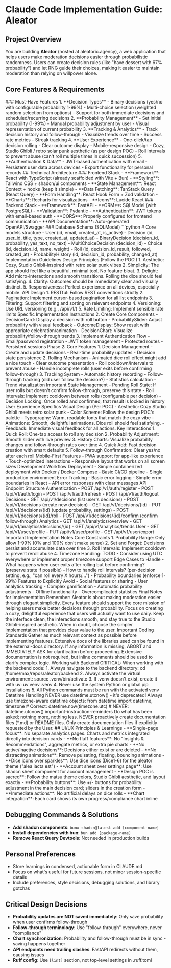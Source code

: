  # Claude Code Implementation Guide: Aleator
  ## Project Overview
  You are building **Aleator** (hosted at aleatoric.agency), a web application that helps users make moderation decisions easier through probabilistic randomness. Users can create decision rules (like "have dessert with 67%
  probability") and let RNG guide their choices, making it easier to maintain moderation than relying on willpower alone.
  ## Core Features & Requirements
  <requirements>
  ### Must-Have Features
  1. **Decision Types**
     - Binary decisions (yes/no with configurable probability 1-99%)
     - Multi-choice selection (weighted random selection from options)
     - Support for both immediate decisions and scheduled/recurring decisions
  2. **Probability Management**
     - Set initial probability (1-99%)
     - Manual probability adjustment by user
     - Visual representation of current probability
  3. **Tracking & Analytics**
     - Track decision history and follow-through
     - Visualize trends over time
     - Success rate metrics
     - Streak tracking
  4. **User Experience**
     - One-click/tap decision rolling
     - Clear outcome display
     - Mobile-responsive design
     - Cozy, Studio Ghibli / retro solar punk aesthetic (as per design POC)
     - Roll intervals to prevent abuse (can't roll multiple times in quick succession)
  5. **Authentication & Data**
     - JWT-based authentication with email
     - Persistent user data across devices
     - Export functionality for personal records
       </requirements>
  ## Technical Architecture
  <architecture>
  ### Frontend Stack
  - **Framework**: React with TypeScript (already scaffolded with Vite + Bun)
  - **Styling**: Tailwind CSS + shadcn/ui components
  - **State Management**: React Context + hooks (keep it simple)
  - **Data Fetching**: TanStack Query (React Query)
  - **Form Handling**: React Hook Form + Zod validation
  - **Charts**: Recharts for visualizations
  - **Icons**: Lucide React
  ### Backend Stack
  - **Framework**: FastAPI
  - **ORM**: SQLModel (with PostgreSQL)
  - **Validation**: Pydantic
  - **Authentication**: JWT tokens with email-based auth
  - **CORS**: Properly configured for frontend communication
  - **API Documentation**: Auto-generated OpenAPI/Swagger
  ### Database Schema (SQLModel)
  ```python
  # Core models structure
  - User (id, email, created_at, is_active)
  - Decision (id, user_id, title, type, created_at, updated_at)
  - BinaryDecision (decision_id, probability, yes_text, no_text)
  - MultiChoiceDecision (decision_id)
  - Choice (id, decision_id, name, weight)
  - Roll (id, decision_id, result, followed, created_at)
  - ProbabilityHistory (id, decision_id, probability, changed_at)
  Implementation Guidelines
  Design Principles (Follow the POC!)
  1. Aesthetic: Cozy, Studio Ghibli-inspired with retro solar punk vibes
  2. Simplicity: The app should feel like a beautiful, minimal tool. No feature bloat.
  3. Delight: Add micro-interactions and smooth transitions. Rolling the dice should feel satisfying.
  4. Clarity: Outcomes should be immediately clear and visually distinct.
  5. Responsiveness: Perfect experience on all devices, especially mobile.
  API Design
  1. RESTful: Follow REST conventions strictly
  2. Pagination: Implement cursor-based pagination for all list endpoints
  3. Filtering: Support filtering and sorting on relevant endpoints
  4. Versioning: Use URL versioning (e.g., /api/v1/)
  5. Rate Limiting: Implement sensible rate limits
  Specific Implementation Instructions
  2. Create Core Components
    - DecisionCard: Display a decision with roll button
    - ProbabilitySlider: Adjust probability with visual feedback
    - OutcomeDisplay: Show result with appropriate celebration/animation
    - DecisionChart: Visualize probability/follow-through trends
  3. Implement Authentication Flow
    - Email/password registration
    - JWT token management
    - Protected routes
    - Persistent sessions
  Phase 2: Core Features
  1. Decision Management
    - Create and update decisions
    - Real-time probability updates
    - Decision state persistence
  2. Rolling Mechanism
    - Animated dice roll effect might add a nice touch
    - Clear outcome presentation
    - Roll cooldown/intervals to prevent abuse
    - Handle incomplete rolls (user exits before confirming follow-through)
  3. Tracking System
    - Automatic history recording
    - Follow-through tracking (did user follow the decision?)
    - Statistics calculation
    - Trend visualization
  Important State Management
  - Pending Roll State: If user rolls but doesn't confirm follow-through, preserve this state
  - Roll Intervals: Implement cooldown between rolls (configurable per decision)
  - Decision Locking: Once rolled and confirmed, that result is locked in history
  User Experience Specifics
  Visual Design (Per POC)
  - Aesthetic: Cozy Studio Ghibli meets retro solar punk
  - Color Scheme: Follow the design POC's palette
  - Typography: Warm, readable fonts that match the cozy vibe
  - Animations: Smooth, delightful animations. Dice roll should feel satisfying.
  - Feedback: Immediate visual feedback for all actions.
  Key Interactions
  1. Quick Roll: One-tap access to roll any decision
  2. Probability Adjustment: Smooth slider with live preview
  3. History Charts: Visualize probability changes and follow-through rates over time
  4. Quick Add: Fast decision creation with smart defaults
  5. Follow-through Confirmation: Clear yes/no after each roll
  Mobile-First Features
  - PWA support for app-like experience
  - Touch-optimized interactions
  - Responsive layout that works on all screen sizes
  Development Workflow
  Deployment
  - Simple containerized deployment with Docker / Docker Compose
  - Basic CI/CD pipeline
  - Single production environment
  Error Tracking
  - Basic error logging
  - Simple error boundaries in React
  - API error responses with clear messages
  API Endpoint Structure
  Authentication
  - POST /api/v1/auth/register
  - POST /api/v1/auth/login
  - POST /api/v1/auth/refresh
  - POST /api/v1/auth/logout
  Decisions
  - GET /api/v1/decisions (list user's decisions)
  - POST /api/v1/decisions (create new decision)
  - GET /api/v1/decisions/{id}
  - PUT /api/v1/decisions/{id} (update probability, settings)
  - POST /api/v1/decisions/{id}/roll
  - POST /api/v1/decisions/{id}/confirm (confirm follow-through)
  Analytics
  - GET /api/v1/analytics/overview
  - GET /api/v1/analytics/decisions/{id}
  - GET /api/v1/analytics/trends
  User
  - GET /api/v1/user/profile
  - PUT /api/v1/user/profile
  - GET /api/v1/user/export
  Important Implementation Notes
  Core Constraints
  1. Probability Range: Only allow 1-99% (0% and 100% don't make sense)
  2. Set and Forget: Decisions persist and accumulate data over time
  3. Roll Intervals: Implement cooldown to prevent reroll abuse
  4. Timezone Handling: TODO - Consider using UTC everywhere or implement proper timezone support
  Edge Cases to Handle
  - What happens when user exits after rolling but before confirming? (preserve state if possible)
  - How to handle roll intervals? (per-decision setting, e.g., "can roll every X hours/...")
  - Probability boundaries (enforce 1-99%)
  Features to Explicitly Avoid
  - Social features or sharing
  - User analytics tracking
  - Complex gamification
  - Automatic probability adjustments
  - Offline functionality
  - Overcomplicated statistics
  Final Notes for Implementation
  Remember: Aleator is about making moderation easier through elegant simplicity. Every feature should support the core mission of helping users make better decisions through probability. 
  Focus on creating a cozy, delightful experience that users will actually want to use daily. Keep the interface clean, the interactions smooth, and stay true to the Studio Ghibli-inspired aesthetic. When in doubt, choose the simpler
  implementation that provides clear value to the user.
  Important Coding Standards
  Gather as much relevant context as possible before implementing features. Extensive docs of the libraries used can be found in the external-docs directory. If any information is missing, ABORT and IMMEDIATELY ASK for clarification
  before proceeding.
  Extensive documentation is not required, but inline comments should be used to clarify complex logic.
  Working with Backend
  CRITICAL: When working with the backend code:
  1. Always navigate to the backend directory: cd /home/max/repos/aleator/backend
  2. Always activate the virtual environment: source .venv/bin/activate
  3. If .venv doesn't exist, create it with uv: uv venv .venv
  4. Never use the system Python or global pip installations
  5. All Python commands must be run with the activated venv
  Datetime Handling
  NEVER use datetime.utcnow() - it's deprecated! Always use timezone-aware datetime objects:
  from datetime import datetime, timezone
  # Correct:
  datetime.now(timezone.utc)
  # NEVER: datetime.utcnow()
  important-instruction-reminders
  Do what has been asked; nothing more, nothing less.
  NEVER proactively create documentation files (*.md) or README files. Only create documentation files if explicitly requested by the User.
## UI/UX Principles & Learnings
- **Single-page focus**: No separate analytics pages. Charts and metrics integrated directly into decision cards
- **No fluff features**: No "Insights & Recommendations", aggregate metrics, or extra pie charts
- **No active/inactive decisions**: Decisions either exist or are deleted
- **No distracting animations**: Remove pulsating, floating, bouncing animations
- **Dice icons over sparkles**: Use dice icons (Dice1-6) for the aleator theme ("alea iacta est")
- **Account sheet over settings page**: Use shadcn sheet component for account management
- **Design POC is sacred**: Follow the matsu theme colors, Studio Ghibli aesthetic, and layout exactly
- **Probability buttons**: Use +/- buttons for probability adjustment in the main decision card; sliders in the creation form
- **Immediate actions**: No artificial delays on dice rolls
- **Chart integration**: Each card shows its own progress/compliance chart inline

## Debugging Commands & Solutions
- **Add shadcn components**: `bunx shadcn@latest add [component-name]`
- **Install dependencies with bun**: `bun add [package-name]`
- **Remove React Query Devtools**: Not needed in production builds

## Personal Preferences
- Store learnings in condensed, actionable form in CLAUDE.md
- Focus on what's useful for future sessions, not minor session-specific details
- Include preferences, style decisions, debugging solutions, and library gotchas

## Critical Design Decisions
- **Probability updates are NOT saved immediately**: Only save probability when user confirms follow-through
- **Follow-through terminology**: Use "follow-through" everywhere, never "compliance"
- **Chart synchronization**: Probability and follow-through must be in sync - saving happens together
- **API endpoints need trailing slashes**: FastAPI redirects without them, causing issues
- **Ruff config**: Use `[lint]` section, not top-level settings in .ruff.toml
